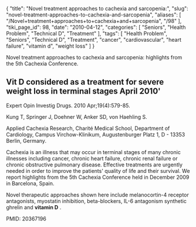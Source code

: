 {
    "title": "Novel treatment approaches to cachexia and sarcopenia:",
    "slug": "novel-treatment-approaches-to-cachexia-and-sarcopenia",
    "aliases": [
        "/Novel+treatment+approaches+to+cachexia+and+sarcopenia",
        "/98"
    ],
    "tiki_page_id": 98,
    "date": "2010-04-12",
    "categories": [
        "Seniors",
        "Health Problem",
        "Technical D",
        "Treatment"
    ],
    "tags": [
        "Health Problem",
        "Seniors",
        "Technical D",
        "Treatment",
        "cancer",
        "cardiovascular",
        "heart failure",
        "vitamin d",
        "weight loss"
    ]
}


Novel treatment approaches to cachexia and sarcopenia: highlights from the 5th Cachexia Conference.

## Vit D considered as a treatment for severe weight loss in terminal stages April 2010'

Expert Opin Investig Drugs. 2010 Apr;19(4):579-85.

Kung T, Springer J, Doehner W, Anker SD, von Haehling S.

Applied Cachexia Research, Charité Medical School, Department of Cardiology, Campus Virchow-Klinikum, Augustenburger Platz 1, D - 13353 Berlin, Germany.

Cachexia is an illness that may occur in terminal stages of many chronic illnesses including cancer, chronic heart failure, chronic renal failure or chronic obstructive pulmonary disease. Effective treatments are urgently needed in order to improve the patients' quality of life and their survival. We report highlights from the 5th Cachexia Conference held in December 2009 in Barcelona, Spain. 

Novel therapeutic approaches shown here include melanocortin-4 receptor antagonists, myostatin inhibition, beta-blockers, IL-6 antagonism synthetic ghrelin and  **vitamin D** .

PMID: 20367196
